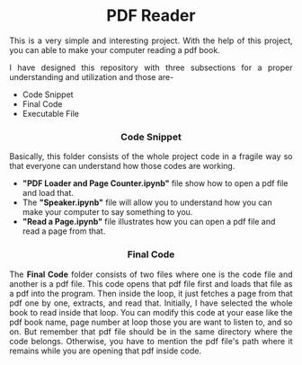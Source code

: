 <h1 align = "center">PDF Reader</h1>
<p align = "justify">This is a very simple and interesting project. With the help of this project, you can able to make your computer reading a pdf book.</p>
<p align = "justify">I have designed this repository with three subsections for a proper understanding and utilization and those are-</p>
<ul>
  <li>Code Snippet</li>
  <li>Final Code</li>
  <li>Executable File</li>
</ul>

<h3 align = "center">Code Snippet</h3>
<p align = "justify">Basically, this folder consists of the whole project code in a fragile way so that everyone can understand how those codes are working.</p>
<ul>
  <li><b>"PDF Loader and Page Counter.ipynb"</b> file show how to open a pdf file and load that.</li>
  <li> The <b>"Speaker.ipynb"</b> file will allow you to understand how you can make your computer to say something to you.</li>
  <li><b>"Read a Page.ipynb"</b> file illustrates how you can open a pdf file and read a page from that.</li>
</ul>

<h3 align = "center">Final Code</h3>
<p align = "justify">The <b>Final Code</b> folder consists of two files where one is the code file and another is a pdf file. This code opens that pdf file first and loads that file as a pdf into the program. Then inside the loop, it just fetches a page from that pdf one by one, extracts, and read that. Initially, I have selected the whole book to read inside that loop. You can modify this code at your ease like the pdf book name, page number at loop those you are want to listen to, and so on. But remember that pdf file should be in the same directory where the code belongs. Otherwise, you have to mention the pdf file's path where it remains while you are opening that pdf inside code. </p>
